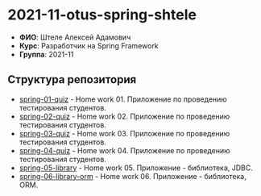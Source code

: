 # 2021-11-otus-spring-shtele

- **ФИО**: Штеле Алексей Адамович
- **Курс**: Разработчик на Spring Framework
- **Группа**: 2021-11

## Структура репозитория
- [spring-01-quiz](spring-01-quiz) - Home work 01. Приложение по проведению тестирования студентов.
- [spring-02-quiz](spring-02-quiz) - Home work 02. Приложение по проведению тестирования студентов.
- [spring-03-quiz](spring-03-quiz) - Home work 03. Приложение по проведению тестирования студентов.
- [spring-04-quiz](spring-04-quiz) - Home work 04. Приложение по проведению тестирования студентов.
- [spring-05-library](spring-05-library) - Home work 05. Приложение - библиотека, JDBC.
- [spring-06-library-orm](spring-06-library-orm) - Home work 06. Приложение - библиотека, ORM.